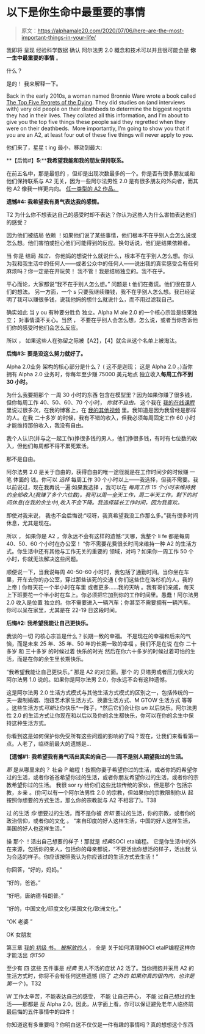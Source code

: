 # 以下是你生命中最重要的事情

> 原文：<https://alphamale20.com/2020/07/06/here-are-the-most-important-things-in-your-life/>

我即将 呈现 经验科学数据 确认 阿尔法男 2.0 概念和技术可以并且很可能会是 **你一生中最重要的事情** 。

什么？

是的！ 我来解释一下。

Back in the early 2010s, a woman named Bronnie Ware wrote a book called [The Top Five Regrets of the Dying](https://amzn.to/2Yv16JC). They did studies on (and interviews with) very old people on their deathbeds to determine the biggest regrets they had in their lives. They collated all this information, and I'm about to give you the top five things these people said they regretted when they were on their deathbeds.  More importantly, I’m going to show you that if you are an A2, at least four out of these five things will never apply to you.

他们来了，星星 t ing 最小，移动到最大:

**【后悔#】****5****:****我希望我能和我的朋友保持联系。**

在前五名中，那是最低的 ，但却是出现次数最多的一个。你是否有很多朋友或和他们保持联系与 A2 无关，因为一些阿尔法男性 2.0 是有很多朋友的外向者，而其他 A2 像我一样更内向。 [任一类型的 A2 作品。](https://blackdragonblog.com/2016/06/13/different-types-alpha-male-2-0s/)

**遗憾#4:** **我希望我有勇气表达我的感情。**

T2 为什么你不想表达自己的感受时却不表达？你认为这些人为什么害怕表达他们的感受？

因为他们被结局 依赖 ！如果他们说了某些事情，他们根本不在乎别人会怎么说或怎么想。他们害怕或担心他们可能得到的反应。换句话说，他们是结果依赖者。

当 你是 结局 *独立，* 你他妈的想说什么就说什么，根本不在乎别人怎么想。你认为我和我生活中的任何人——或者公众中的任何人——说出我的真实感受会有任何麻烦吗？你一定是在开玩笑！ 我不管！我是结局独立的。我不在乎。

平心而论，大家都说“我不在乎别人怎么想。” 问题是 t 他们在撒谎。他们很在意人们的想法。 另一方面，一个 s 只要我继续赚钱，我不在乎别人怎么想。我已经证明了我可以赚很多钱，说我他妈的想什么就说什么，而不用过滤我自己。

确实如此 当 y ou 有种要分胜负 独立。Alpha M ale 2.0 的一个核心宗旨是结果独立； 对事情漠不关心。当然 ， 不要在乎别人会怎么想，怎么说，或者当你告诉他们你的感受时他们会怎么反应。

所以 ， 如果这些人在弥留之际被【A2】，【4】就会从这个名单上被淘汰。

**后悔#3:** **要是没这么努力就好了。**

Alpha 2.0业务 架构的核心部分是什么？ ( 这不是迦现； 这是 Alpha 2.0 。)当你 拥有 Alpha 2.0 业务时，你每年至少赚 75000 美元地点 独立收入**每周工作不到 30 小时。**

为什么我要把那个 一周 30 小时的东西 包含在模型里？因为如果你赚了很多钱，但你每周工作 40、50、60、70 个小时， *你就不自由。* 这个我在 [我的在线课程](https://alphamale20.com/courses) 里说过很多次，在我的博客上，在 [我的其他视频](https://www.youtube.com/channel/UCA5YSMWjnHKRIRdZa0_-l4g/) 里。我知道是因为我曾经是那样的人。在我 二十多岁 的时候，我有不错的收入，但我必须每周固定工作 60 小时才能维持那份收入，我没有自由。

我个人认识(并与之一起工作)挣很多钱的男人，他们挣很多钱，有时有七位数的收入，但他们每周都不得不累死累活。

那不是自由。

阿尔法男 2.0 是关于自由的，获得自由的唯一途径就是在工作时间少的时候赚 一笔 体面的 钱。你可以 *选择* 每周工作 30 个小时以上——我选择，但我不需要。我以前说过，现在我再说一遍:如果我选择 ，我可以在 *每周工作 15 个小时来维持我的全部收入(我赚了多个六位数)。我可以周一全天工作，周二半天工作，剩下的时间休息(在我的余生中),收入不会下降。我选择延长工作时间，因为我喜欢。*

即使对我来说， 我也不会后悔说:“哎呀，我真希望我没工作那么多。”我有很多时间休息，尤其是现在。

所以 ， 如果你是 A2 ，你永远不会有这样的遗憾:“天哪，我整个 li fe 都是每周 40、50、60 个小时在办公室！ “你不需要花费很长时间来维持一种 A2 的生活方式。你生活中还有其他与工作无关的重要的 领域，对吗？如果你一周工作 50 个小时，你就无法解决这些问题。

顺便说一下，当我说每周 40-50-60 小时时，我包括了通勤时间。当你坐在车里，开车去你的办公室，穿过那些该死的交通 ( 你们这些住在洛杉机的人，我的 上帝 ) 你每天花一个半小时在车里 或者更多……我的天呐 。我有哥们亲戚，每天上下班要花一个半小时在车上。你必须把它加到你的工作时间里。愚蠢！阿尔法男 2.0 收入是位置 独立的。你不需要进入一辆汽车；你甚至不需要拥有一辆汽车。你可以呆在家里，尤其是在 22-19 日这段时间。

**后悔#2:** **我希望我能让自己更快乐。**

我谈的一切 的核心宗旨是什么？长期一致的幸福。 不是现在的幸福和后来的气恼，而是未来 25 年、35 年、50 年的长期一致的幸福 。我们不是在说 在你 二十多岁 和 三十多岁 的时候过着 快乐的时光 然后在你六十多岁的时候过着可怕的生活，而是在你的余生里长期快乐。

“我希望我能让自己更快乐。” 那是 A2 的对立面。那个 的 贝塔男或者压力很大的阿尔法男 1.0 说的。如果你是阿尔法男 2.0，你永远不会有这种遗憾。

这是阿尔法男 2.0 生活方式模式与其他生活方式模式的区别之一，包括传统的一夫一妻制婚姻、泡妞艺术家生活方式、换妻生活方式、M GTOW 生活方式 等等 。这些生活方式*可能*让你快乐*一阵子，*然后它们会让你 *un* 以后快乐。阿尔法男性 2.0 的生活方式让你现在和以后以及你的余生都快乐，你可以在你的余生中保持这种生活方式。

你看到这是如何保护你免受所有这些问题的影响的了吗？现在，让我们来看看第一点。人老了，临终前最大的遗憾是...

**【遗憾#1:** **我希望我有勇气活出真实的自己——而不是别人期望我过的生活。**

*那* 是从哪里来的？ 社会 P 编程！按照你妻子希望你过的生活，或者你妈妈希望你过的生活，或者你爸爸希望你过的生活，或者你朋友希望你过的生活，或者你的宗教希望你过的生活。 我很 sor ry 给你们这些比较传统的家伙，但是那个 包括宗教，乡亲 。(你可以有一个阿尔法男性 2.0 的宗教，但如果你的宗教限制你从 起 按照你想要的方式生活，那么你的宗教就与 A2 不相容了)。T38

过 的生活 *你* 想要过的生活，而不是你被 *告知* 要过的生活，你的宗教，或者你的政治信仰，或者你的文化 。 “来自印度的好人这样生活，中国的好人这样生活，美国的好人也这样生活。”

操 那个 ！活出自己想要的样子！那就是 *经典*SOCI etal编程。 它是你生活中的外在来源，包括你的亲人，包括你的母亲都说，“不要活出你想活的样子，活出我 认为合适的样子。你应该按照我认为你应该过的生活方式去生活！”

你回答，“好的，妈妈。”

“好的，爸爸。”

“好吧，唐纳德·特朗普。”

“好的，中国文化/印度文化/美国文化/欧洲文化。”

“OK 老婆 ”

OK 女朋友

第三章 [我的 初级 书， *被解放的人*](http://www.alphamalebook.com/) ， 全是 关于如何清理掉OCI etalP编程这样你才能活出 *你T50*

至少有 四 这些 五件事是 *经典* 男人不活的症状 A2 活了。当你拥抱并采用 A2 的生活方式时，你将不会有任何这些遗憾 (除了 *之外的 如果你真的很内向，也许是第一个* )。T32

W 工作太辛苦，不能表达自己的感受， 不能 让自己开心， 不能 过自己想过的生活——那都是 反 Alpha 2.0。因此，从字面上看，你可以保证避免老年人临终前最后悔的五件事情中的四件！

你知道这有多重要吗？你明白这不仅仅是一件有趣的事情吗？真的想想这个东西